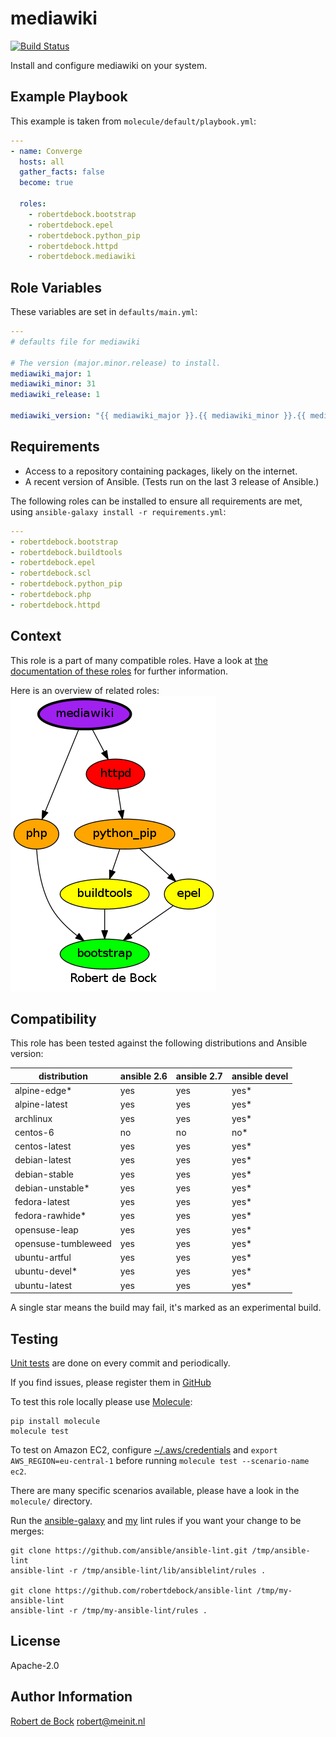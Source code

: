 mediawiki
=========

[![Build Status](https://travis-ci.org/robertdebock/ansible-role-mediawiki.svg?branch=master)](https://travis-ci.org/robertdebock/ansible-role-mediawiki)

Install and configure mediawiki on your system.

Example Playbook
----------------

This example is taken from `molecule/default/playbook.yml`:
```yaml
---
- name: Converge
  hosts: all
  gather_facts: false
  become: true

  roles:
    - robertdebock.bootstrap
    - robertdebock.epel
    - robertdebock.python_pip
    - robertdebock.httpd
    - robertdebock.mediawiki

```

Role Variables
--------------

These variables are set in `defaults/main.yml`:
```yaml
---
# defaults file for mediawiki

# The version (major.minor.release) to install.
mediawiki_major: 1
mediawiki_minor: 31
mediawiki_release: 1

mediawiki_version: "{{ mediawiki_major }}.{{ mediawiki_minor }}.{{ mediawiki_release }}"

```

Requirements
------------

- Access to a repository containing packages, likely on the internet.
- A recent version of Ansible. (Tests run on the last 3 release of Ansible.)

The following roles can be installed to ensure all requirements are met, using `ansible-galaxy install -r requirements.yml`:

```yaml
---
- robertdebock.bootstrap
- robertdebock.buildtools
- robertdebock.epel
- robertdebock.scl
- robertdebock.python_pip
- robertdebock.php
- robertdebock.httpd

```

Context
-------

This role is a part of many compatible roles. Have a look at [the documentation of these roles](https://robertdebock.nl/) for further information.

Here is an overview of related roles:
![dependencies](https://raw.githubusercontent.com/robertdebock/drawings/artifacts/mediawiki.png "Dependency")


Compatibility
-------------

This role has been tested against the following distributions and Ansible version:

|distribution|ansible 2.6|ansible 2.7|ansible devel|
|------------|-----------|-----------|-------------|
|alpine-edge*|yes|yes|yes*|
|alpine-latest|yes|yes|yes*|
|archlinux|yes|yes|yes*|
|centos-6|no|no|no*|
|centos-latest|yes|yes|yes*|
|debian-latest|yes|yes|yes*|
|debian-stable|yes|yes|yes*|
|debian-unstable*|yes|yes|yes*|
|fedora-latest|yes|yes|yes*|
|fedora-rawhide*|yes|yes|yes*|
|opensuse-leap|yes|yes|yes*|
|opensuse-tumbleweed|yes|yes|yes*|
|ubuntu-artful|yes|yes|yes*|
|ubuntu-devel*|yes|yes|yes*|
|ubuntu-latest|yes|yes|yes*|

A single star means the build may fail, it's marked as an experimental build.

Testing
-------

[Unit tests](https://travis-ci.org/robertdebock/ansible-role-mediawiki) are done on every commit and periodically.

If you find issues, please register them in [GitHub](https://github.com/robertdebock/ansible-role-mediawiki/issues)

To test this role locally please use [Molecule](https://github.com/metacloud/molecule):
```
pip install molecule
molecule test
```

To test on Amazon EC2, configure [~/.aws/credentials](https://docs.aws.amazon.com/sdk-for-java/v1/developer-guide/credentials.html) and `export AWS_REGION=eu-central-1` before running `molecule test --scenario-name ec2`.

There are many specific scenarios available, please have a look in the `molecule/` directory.

Run the [ansible-galaxy](https://github.com/ansible/galaxy-lint-rules) and [my](https://github.com/robertdebock/ansible-lint-rules) lint rules if you want your change to be merges:

```shell
git clone https://github.com/ansible/ansible-lint.git /tmp/ansible-lint
ansible-lint -r /tmp/ansible-lint/lib/ansiblelint/rules .

git clone https://github.com/robertdebock/ansible-lint /tmp/my-ansible-lint
ansible-lint -r /tmp/my-ansible-lint/rules .
```

License
-------

Apache-2.0


Author Information
------------------

[Robert de Bock](https://robertdebock.nl/) <robert@meinit.nl>
